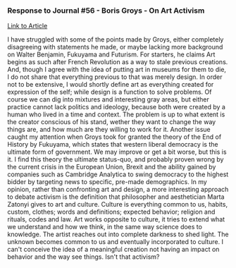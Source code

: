 ### Response to Journal #56 - Boris Groys - On Art Activism

[Link to Article](http://www.e-flux.com/journal/56/60343/on-art-activism/ "Article")

I have struggled with some of the points made by Groys, either completely disagreeing with statements he made, or maybe lacking more background on Walter Benjamin, Fukuyama and Futurism.
For starters, he claims Art begins as such after French Revolution as a way to stale previous creations. And, though I agree with the idea of putting art in museums for them to die, I do not share that everything previous to that was merely design. In order not to be extensive, I would shortly define art as everything created for expression of the self; while design is a function to solve problems. Of course we can dig into mixtures and interesting gray areas, but either practice cannot lack politics and ideology, because both were created by a human who lived in a time and context. The problem is up to what extent is the creator conscious of his stand, wether they want to change the way things are, and how much are they willing to work for it.
Another issue caught my attention when Groys took for granted the theory of the End of History by Fukuyama, which states that western liberal democracy is the ultimate form of government. We may improve or get a bit worse, but this is it. I find this theory the ultimate status-quo, and probably proven wrong by the current crisis in the European Union, Brexit and the ability gained by companies such as Cambridge Analytica to swing democracy to the highest bidder by targeting news to specific, pre-made demographics.
In my opinion, rather than confronting art and design, a more interesting approach to debate activism is the definition that philosopher and aesthetician Marta Zatonyi gives to art and culture. Culture is everything common to us, habits, custom, clothes; words and definitions; expected behavior; religion and rituals, codes and law. Art works opposite to culture, it tries to extend what we understand and how we think, in the same way science does to knowledge. The artist reaches out into complete darkness to shed light. The unknown becomes common to us and eventually incorporated to culture. I can't conceive the idea of a meaningful creation not having an impact on behavior and the way see things. Isn't that activism?
